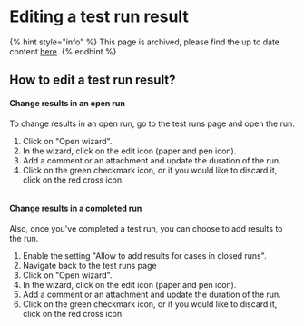 # Editing a test run result

{% hint style="info" %}
This page is archived, please find the up to date content [here](./#h_1cd6dc8def).
{% endhint %}

## How to edit a test run result? <a href="#h_1cd6dc8def" id="h_1cd6dc8def"></a>

#### Change results in an open run

To change results in an open run, go to the test runs page and open the run.

1. Click on "Open wizard".
2. In the wizard, click on the edit icon (paper and pen icon).
3. Add a comment or an attachment and update the duration of the run.
4. Click on the green checkmark icon, or if you would like to discard it, click on the red cross icon.

<figure><img src="https://downloads.intercomcdn.com/i/o/597202566/04a3a97303df2116076d7346/GIF+Recording+2022-10-13+at+2.52.18+PM.gif" alt=""><figcaption></figcaption></figure>

#### Change results in a completed run

Also, once you've completed a test run, you can choose to add results to the run.

1. Enable the setting "Allow to add results for cases in closed runs".
2. Navigate back to the test runs page
3. Click on "Open wizard".
4. In the wizard, click on the edit icon (paper and pen icon).
5. Add a comment or an attachment and update the duration of the run.
6. Click on the green checkmark icon, or if you would like to discard it, click on the red cross icon.

<figure><img src="https://downloads.intercomcdn.com/i/o/597199086/80e30069f7c6e72a8815aa18/GIF+Recording+2022-10-13+at+2.18.08+PM.gif" alt=""><figcaption></figcaption></figure>
